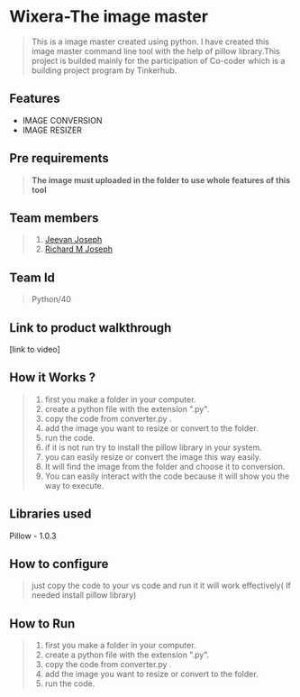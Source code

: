 # Wixera-The image master
> This is a image master created using python. I have created this image master command line tool with the help of pillow library.This project is builded mainly for the participation of Co-coder which is a building project program by Tinkerhub.

## Features
* IMAGE CONVERSION
* IMAGE RESIZER
## Pre requirements
> **The image must uploaded in the folder to use whole features of this tool**

## Team members
> 1. [Jeevan Joseph](https://github.com/Jeevan1310)
> 2. [Richard M Joseph](https://github.com/Richard-m-j)

## Team Id
> Python/40

## Link to product walkthrough
[link to video]

## How it Works ?
> 1. first you make a folder in your computer.
> 2. create a python file with the extension ".py".
> 3. copy the code from converter.py .
> 4. add the image you want to resize or convert to the folder.
> 5. run the code.
> 6. if it is not run try to install the pillow library in your system.
> 7. you can easily resize or convert the image this way easily.
> 8. It will find the image from the folder and choose it to conversion.
> 9. You can easily interact with the code because it will show you the way to execute.

## Libraries used
Pillow - 1.0.3

## How to configure
> just copy the code to your vs code and run it it will work effectively( If needed install pillow library)

## How to Run
> 1. first you make a folder in your computer.
> 2. create a python file with the extension ".py".
> 3. copy the code from converter.py .
> 4. add the image you want to resize or convert to the folder.
> 5. run the code.

